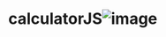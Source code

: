 # calculatorJS![image](https://user-images.githubusercontent.com/74561029/196460221-6a9b8d0a-9738-48b0-975b-0590c83383bf.png)
